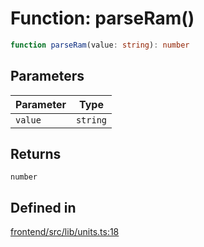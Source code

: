 # Function: parseRam()

```ts
function parseRam(value: string): number
```

## Parameters

| Parameter | Type |
| ------ | ------ |
| `value` | `string` |

## Returns

`number`

## Defined in

[frontend/src/lib/units.ts:18](https://github.com/headlamp-k8s/headlamp/blob/2481a1c9f2b4a69a9320466e7a455215b14b97b0/frontend/src/lib/units.ts#L18)
